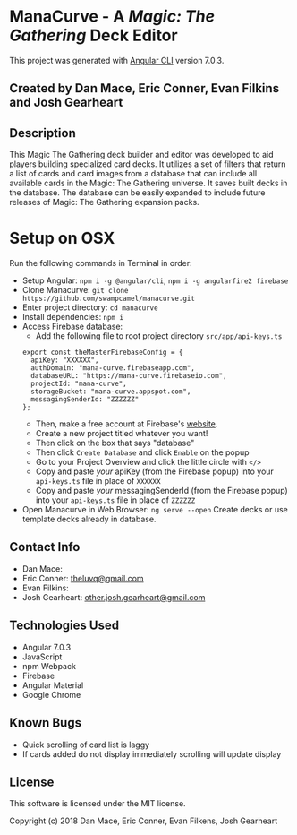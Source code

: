 # ManaCurve - A _Magic: The Gathering_ Deck Editor

This project was generated with [Angular CLI](https://github.com/angular/angular-cli) version 7.0.3.

## Created by Dan Mace, Eric Conner, Evan Filkins and Josh Gearheart

## Description

This Magic The Gathering deck builder and editor was developed to aid players building specialized card decks. It utilizes a set of filters that return a list of cards and card images from a database that can include all available cards in the Magic: The Gathering universe. It saves built decks in the database. The database can be easily expanded to include future releases of Magic: The Gathering expansion packs.

# Setup on OSX

Run the following commands in Terminal in order:

- Setup Angular: `npm i -g @angular/cli`, `npm i -g angularfire2 firebase`
- Clone Manacurve: `git clone https://github.com/swampcamel/manacurve.git`
- Enter project directory: `cd manacurve`
- Install dependencies: `npm i`
- Access Firebase database:
  - Add the following file to root project directory `src/app/api-keys.ts`
  ```
  export const theMasterFirebaseConfig = {
    apiKey: "XXXXXX",
    authDomain: "mana-curve.firebaseapp.com",
    databaseURL: "https://mana-curve.firebaseio.com",
    projectId: "mana-curve",
    storageBucket: "mana-curve.appspot.com",
    messagingSenderId: "ZZZZZZ"
  };
  ```
  - Then, make a free account at Firebase's [website](http://firebase.google.com/).
  - Create a new project titled whatever you want!
  - Then click on the box that says "database"
  - Then click `Create Database` and click `Enable` on the popup
  - Go to your Project Overview and click the little circle with `</>`
  - Copy and paste _your_ apiKey (from the Firebase popup) into your `api-keys.ts` file in place of `XXXXXX`
  - Copy and paste _your_ messagingSenderId (from the Firebase popup) into your `api-keys.ts` file in place of `ZZZZZZ`
- Open Manacurve in Web Browser: `ng serve --open`
Create decks or use template decks already in database.

## Contact Info

  - Dan Mace:
  - Eric Conner: theluvq@gmail.com
  - Evan Filkins:
  - Josh Gearheart: other.josh.gearheart@gmail.com

## Technologies Used

  - Angular 7.0.3
  - JavaScript
  - npm Webpack
  - Firebase
  - Angular Material
  - Google Chrome


## Known Bugs

  - Quick scrolling of card list is laggy
  - If cards added do not display immediately scrolling will update display

## License

This software is licensed under the MIT license.

Copyright (c) 2018 Dan Mace, Eric Conner, Evan Filkens, Josh Gearheart
